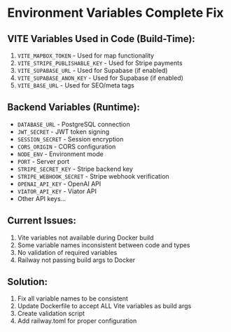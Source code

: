 # Environment Variables Complete Fix

## VITE Variables Used in Code (Build-Time):
1. `VITE_MAPBOX_TOKEN` - Used for map functionality
2. `VITE_STRIPE_PUBLISHABLE_KEY` - Used for Stripe payments
3. `VITE_SUPABASE_URL` - Used for Supabase (if enabled)
4. `VITE_SUPABASE_ANON_KEY` - Used for Supabase (if enabled)
5. `VITE_BASE_URL` - Used for SEO/meta tags

## Backend Variables (Runtime):
- `DATABASE_URL` - PostgreSQL connection
- `JWT_SECRET` - JWT token signing
- `SESSION_SECRET` - Session encryption
- `CORS_ORIGIN` - CORS configuration
- `NODE_ENV` - Environment mode
- `PORT` - Server port
- `STRIPE_SECRET_KEY` - Stripe backend key
- `STRIPE_WEBHOOK_SECRET` - Stripe webhook verification
- `OPENAI_API_KEY` - OpenAI API
- `VIATOR_API_KEY` - Viator API
- Other API keys...

## Current Issues:
1. Vite variables not available during Docker build
2. Some variable names inconsistent between code and types
3. No validation of required variables
4. Railway not passing build args to Docker

## Solution:
1. Fix all variable names to be consistent
2. Update Dockerfile to accept ALL Vite variables as build args
3. Create validation script
4. Add railway.toml for proper configuration